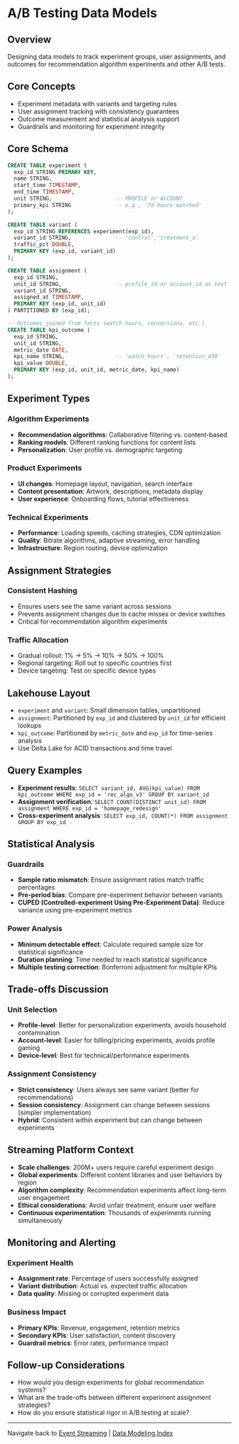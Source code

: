 # A/B Testing Data Models

## Overview

Designing data models to track experiment groups, user assignments, and outcomes for recommendation algorithm experiments and other A/B tests.

## Core Concepts

* Experiment metadata with variants and targeting rules
* User assignment tracking with consistency guarantees
* Outcome measurement and statistical analysis support
* Guardrails and monitoring for experiment integrity

## Core Schema

```sql
CREATE TABLE experiment (
  exp_id STRING PRIMARY KEY,
  name STRING,
  start_time TIMESTAMP,
  end_time TIMESTAMP,
  unit STRING,                    -- PROFILE or ACCOUNT
  primary_kpi STRING              -- e.g., '7d hours watched'
);

CREATE TABLE variant (
  exp_id STRING REFERENCES experiment(exp_id),
  variant_id STRING,              -- 'control','treatment_a'
  traffic_pct DOUBLE,
  PRIMARY KEY (exp_id, variant_id)
);

CREATE TABLE assignment (
  exp_id STRING,
  unit_id STRING,                 -- profile_id or account_id as text
  variant_id STRING,
  assigned_at TIMESTAMP,
  PRIMARY KEY (exp_id, unit_id)
) PARTITIONED BY (exp_id);

-- Outcomes joined from facts (watch hours, conversions, etc.)
CREATE TABLE kpi_outcome (
  exp_id STRING,
  unit_id STRING,
  metric_date DATE,
  kpi_name STRING,                -- 'watch_hours', 'retention_d30'
  kpi_value DOUBLE,
  PRIMARY KEY (exp_id, unit_id, metric_date, kpi_name)
);
```

## Experiment Types

### Algorithm Experiments

* **Recommendation algorithms**: Collaborative filtering vs. content-based
* **Ranking models**: Different ranking functions for content lists
* **Personalization**: User profile vs. demographic targeting

### Product Experiments

* **UI changes**: Homepage layout, navigation, search interface
* **Content presentation**: Artwork, descriptions, metadata display
* **User experience**: Onboarding flows, tutorial effectiveness

### Technical Experiments

* **Performance**: Loading speeds, caching strategies, CDN optimization
* **Quality**: Bitrate algorithms, adaptive streaming, error handling
* **Infrastructure**: Region routing, device optimization

## Assignment Strategies

### Consistent Hashing

* Ensures users see the same variant across sessions
* Prevents assignment changes due to cache misses or device switches
* Critical for recommendation algorithm experiments

### Traffic Allocation

* Gradual rollout: 1% → 5% → 10% → 50% → 100%
* Regional targeting: Roll out to specific countries first
* Device targeting: Test on specific device types

## Lakehouse Layout

* `experiment` and `variant`: Small dimension tables, unpartitioned
* `assignment`: Partitioned by `exp_id` and clustered by `unit_id` for efficient lookups
* `kpi_outcome`: Partitioned by `metric_date` and `exp_id` for time-series analysis
* Use Delta Lake for ACID transactions and time travel

## Query Examples

* **Experiment results**: `SELECT variant_id, AVG(kpi_value) FROM kpi_outcome WHERE exp_id = 'rec_algo_v3' GROUP BY variant_id`
* **Assignment verification**: `SELECT COUNT(DISTINCT unit_id) FROM assignment WHERE exp_id = 'homepage_redesign'`
* **Cross-experiment analysis**: `SELECT exp_id, COUNT(*) FROM assignment GROUP BY exp_id`

## Statistical Analysis

### Guardrails

* **Sample ratio mismatch**: Ensure assignment ratios match traffic percentages
* **Pre-period bias**: Compare pre-experiment behavior between variants
* **CUPED (Controlled-experiment Using Pre-Experiment Data)**: Reduce variance using pre-experiment metrics

### Power Analysis

* **Minimum detectable effect**: Calculate required sample size for statistical significance
* **Duration planning**: Time needed to reach statistical significance
* **Multiple testing correction**: Bonferroni adjustment for multiple KPIs

## Trade-offs Discussion

### Unit Selection

* **Profile-level**: Better for personalization experiments, avoids household contamination
* **Account-level**: Easier for billing/pricing experiments, avoids profile gaming
* **Device-level**: Best for technical/performance experiments

### Assignment Consistency

* **Strict consistency**: Users always see same variant (better for recommendations)
* **Session consistency**: Assignment can change between sessions (simpler implementation)
* **Hybrid**: Consistent within experiment but can change between experiments

## Streaming Platform Context

* **Scale challenges**: 200M+ users require careful experiment design
* **Global experiments**: Different content libraries and user behaviors by region
* **Algorithm complexity**: Recommendation experiments affect long-term user engagement
* **Ethical considerations**: Avoid unfair treatment, ensure user welfare
* **Continuous experimentation**: Thousands of experiments running simultaneously

## Monitoring and Alerting

### Experiment Health

* **Assignment rate**: Percentage of users successfully assigned
* **Variant distribution**: Actual vs. expected traffic allocation
* **Data quality**: Missing or corrupted experiment data

### Business Impact

* **Primary KPIs**: Revenue, engagement, retention metrics
* **Secondary KPIs**: User satisfaction, content discovery
* **Guardrail metrics**: Error rates, performance impact

## Follow-up Considerations

* How would you design experiments for global recommendation systems?
* What are the trade-offs between different experiment assignment strategies?
* How do you ensure statistical rigor in A/B testing at scale?

---

Navigate back to [Event Streaming](./) | [Data Modeling Index](../README.md)
